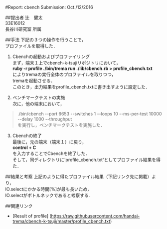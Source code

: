 #Report: cbench
Submission: Oct./12/2016  

##提出者
辻　健太  
33E16012  
長谷川研究室 所属  

##手法
下記の３つの操作を行うことで，  
プロファイルを取得した．  

1. Cbenchの起動およびプロファイリング  
まず，端末１上でcbench-k-tsujiリポジトリにおいて，  
**ruby -r profile ./bin/trema run ./lib/cbench.rb > profile_cbench.txt**  
によりtremaの実行全体のプロファイルを取りつつ，  
tremaを起動させる．  
このとき，出力結果をprofile_cbench.txtに書き出すように設定した．  

2. ベンチマークテストの実施  
次に，他の端末において，  
>./bin/cbench --port 6653 --switches 1 --loops 10 --ms-per-test 10000 --delay 1000 --throughput  
を実行し，ベンチマークテストを実施した．  

3. Cbenchの終了  
最後に，元の端末（端末１）に戻り，  
**control + C**  
を入力することでCbenchを終了した．  
そして，同ディレクトリに'profile_cbench.txt'としてプロファイル結果を得た．  
  

##結果と考察
上記のように得たプロファイル結果（下記リンク先に掲載）より，  
IO.selectにかかる時間[%]が最も長いため，  
IO.selectがボトルネックであると考察する.  


##関連リンク
* [Result of profile] (https://raw.githubusercontent.com/handai-trema/cbench-k-tsuji/master/profile_cbench.txt)

